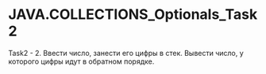 # JAVA.COLLECTIONS_Optionals_Task2
Task2 - 2.   Ввести число, занести его цифры в стек. Вывести число, у которого цифры идут в обратном порядке.
